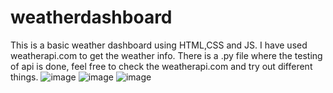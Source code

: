 # weatherdashboard
This is a basic weather dashboard using HTML,CSS and JS. I have used weatherapi.com to get the weather info.
There is a .py file where the testing of api is done, feel free to check the weatherapi.com and try out different things.
![image](https://github.com/user-attachments/assets/597a0608-cea4-4011-8cb1-e0021184edac)
![image](https://github.com/user-attachments/assets/d18c9770-3e81-445f-b080-ea0368dc9b28)
![image](https://github.com/user-attachments/assets/043cda99-6fdf-4809-a95a-f2e86016dc79)


